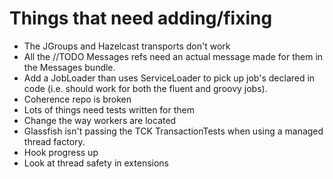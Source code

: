 # Things that need adding/fixing

- The JGroups and Hazelcast transports don't work
- All the //TODO Messages refs need an actual message made for them in
  the Messages bundle.
- Add a JobLoader than uses ServiceLoader to pick up job's declared in
  code (i.e. should work for both the fluent and groovy jobs).
- Coherence repo is broken
- Lots of things need tests written for them
- Change the way workers are located
- Glassfish isn't passing the TCK TransactionTests when using a managed
  thread factory.
- Hook progress up
- Look at thread safety in extensions
